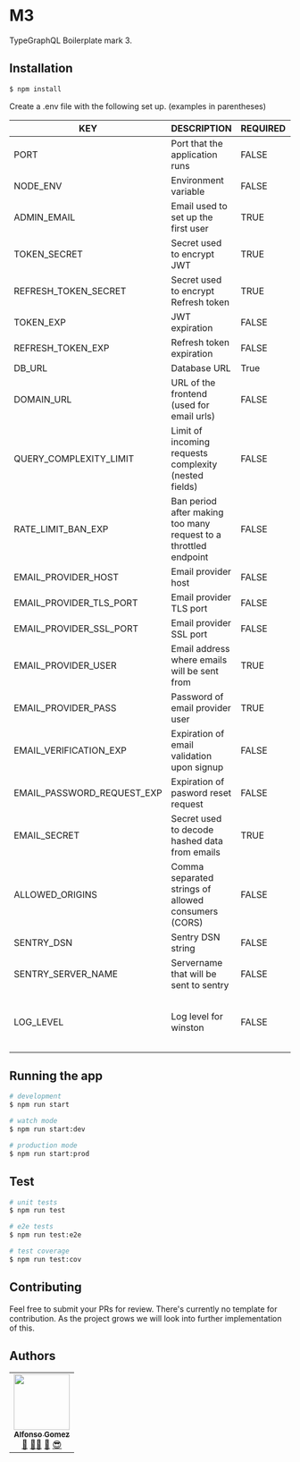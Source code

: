 # M3

TypeGraphQL Boilerplate mark 3.

## Installation

```bash
$ npm install
```

Create a .env file with the following set up. (examples in parentheses)

| KEY | DESCRIPTION | REQUIRED | DEFAULT
| ------ | ------ | ------ | --------- |
PORT| Port that the application runs | FALSE | 3002
NODE_ENV| Environment variable | FALSE | development
ADMIN_EMAIL | Email used to set up the first user | TRUE |
TOKEN_SECRET | Secret used to encrypt JWT | TRUE
REFRESH_TOKEN_SECRET | Secret used to encrypt Refresh token | TRUE
TOKEN_EXP | JWT expiration | FALSE | 15m
REFRESH_TOKEN_EXP | Refresh token expiration | FALSE | 1d
DB_URL | Database URL | True |
DOMAIN_URL | URL of the frontend (used for email urls) | FALSE | http://localhost
QUERY_COMPLEXITY_LIMIT | Limit of incoming requests complexity (nested fields) | FALSE | 20
RATE_LIMIT_BAN_EXP | Ban period after making too many request to a throttled endpoint | FALSE | 5h
EMAIL_PROVIDER_HOST | Email provider host | FALSE | smtp.gmail.com
EMAIL_PROVIDER_TLS_PORT | Email provider TLS port | FALSE | 587
EMAIL_PROVIDER_SSL_PORT | Email provider SSL port | FALSE | 465
EMAIL_PROVIDER_USER | Email address where emails will be sent from | TRUE |
EMAIL_PROVIDER_PASS | Password of email provider user | TRUE | 
EMAIL_VERIFICATION_EXP | Expiration of email validation upon signup | FALSE | 1w
EMAIL_PASSWORD_REQUEST_EXP | Expiration of pasword reset request | FALSE | 1d
EMAIL_SECRET | Secret used to decode hashed data from emails | TRUE |
ALLOWED_ORIGINS | Comma separated strings of allowed consumers (CORS) | FALSE |
SENTRY_DSN | Sentry DSN string | FALSE | 
SENTRY_SERVER_NAME | Servername that will be sent to sentry | FALSE
LOG_LEVEL | Log level for winston | FALSE | defaults to `verbose` in development and `error` in production
## Running the app

```bash
# development
$ npm run start

# watch mode
$ npm run start:dev

# production mode
$ npm run start:prod
```

## Test

```bash
# unit tests
$ npm run test

# e2e tests
$ npm run test:e2e

# test coverage
$ npm run test:cov
```
## Contributing

Feel free to submit your PRs for review. There's currently no template for contribution. As the project grows we will look into further implementation of this.

## Authors

<!-- prettier-ignore -->
<table><tr><td align="center"><a href="http://victorstein.github.io"><img src="https://avatars3.githubusercontent.com/u/11080740?v=3" width="100px;" /><br /><sub><b>Alfonso Gomez</b></sub></a><br /><a href="#question" title="Answering Questions">💬</a> <a href="#" title="Documentation">📖</a><a href="#tool" title="Tools">🔧</a> <a href="#review" title="Reviewed Pull Requests">👀</a> <a href="#maintenance" title="Maintenance">😎</a></td></table>